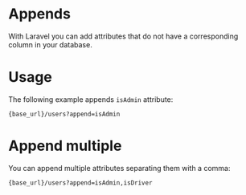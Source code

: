 # Appends

With Laravel you can add attributes that do not have a corresponding column in your database.

# Usage

The following example appends `isAdmin` attribute:

```url
{base_url}/users?append=isAdmin
```

# Append multiple

You can append multiple attributes separating them with a comma:

```url
{base_url}/users?append=isAdmin,isDriver
```